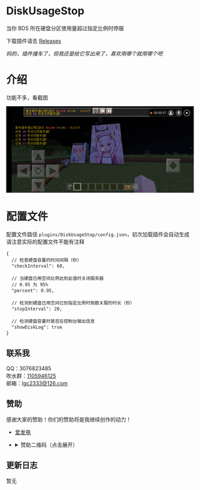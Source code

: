 <!-- markdownlint-disable MD036 MD033 -->

# DiskUsageStop

当你 BDS 所在硬盘分区使用量超过指定比例时停服

下载插件请去 [Releases](https://github.com/lgc-LLSEDev/DiskUsageStop/releases)

_妈的，插件撞车了，但我还是给它写出来了，喜欢用哪个就用哪个吧_

# 介绍

功能不多，看截图

![1](readme/Screenshot_20221126-012130.png)

# 配置文件

配置文件路径 `plugins/DiskUsageStop/config.json`，初次加载插件会自动生成  
请注意实际的配置文件不能有注释

```jsonc
{
  // 检查硬盘容量的时间间隔（秒）
  "checkInterval": 60,

  // 当硬盘已用空间比例达到此值时关闭服务器
  // 0.95 为 95%
  "percent": 0.95,

  // 检测到硬盘已用空间已到指定比例时倒数关服的时长（秒）
  "stopInterval": 20,

  // 检测硬盘容量时是否在控制台输出信息
  "showDiskLog": true
}
```

## 联系我

QQ：3076823485  
吹水群：[1105946125](https://jq.qq.com/?_wv=1027&k=Z3n1MpEp)  
邮箱：<lgc2333@126.com>

## 赞助

感谢大家的赞助！你们的赞助将是我继续创作的动力！

- [爱发电](https://afdian.net/@lgc2333)
- <details>
    <summary>赞助二维码（点击展开）</summary>

  ![讨饭](https://raw.githubusercontent.com/lgc2333/ShigureBotMenu/master/src/imgs/sponsor.png)

  </details>

## 更新日志

暂无
